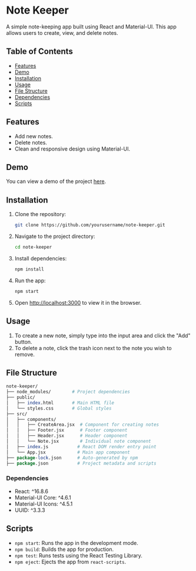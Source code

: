 # Note Keeper

A simple note-keeping app built using React and Material-UI. This app allows users to create, view, and delete notes.

## Table of Contents

- [Features](#features)
- [Demo](#demo)
- [Installation](#installation)
- [Usage](#usage)
- [File Structure](#file-structure)
- [Dependencies](#dependencies)
- [Scripts](#scripts)

## Features

- Add new notes.
- Delete notes.
- Clean and responsive design using Material-UI.

## Demo

You can view a demo of the project [here](https://christine919.github.io/note-keeper/).

## Installation

1. Clone the repository:

    ```bash
    git clone https://github.com/yourusername/note-keeper.git
    ```

2. Navigate to the project directory:

    ```bash
    cd note-keeper
    ```

3. Install dependencies:

    ```bash
    npm install
    ```

4. Run the app:

    ```bash
    npm start
    ```

5. Open [http://localhost:3000](http://localhost:3000) to view it in the browser.

## Usage

1. To create a new note, simply type into the input area and click the "Add" button.
2. To delete a note, click the trash icon next to the note you wish to remove.

## File Structure

```perl
note-keeper/
├── node_modules/        # Project dependencies
├── public/
│   ├── index.html       # Main HTML file
│   └── styles.css       # Global styles
├── src/
│   ├── components/
│   │   ├── CreateArea.jsx  # Component for creating notes
│   │   ├── Footer.jsx      # Footer component
│   │   ├── Header.jsx      # Header component
│   │   └── Note.jsx        # Individual note component
│   ├── index.js           # React DOM render entry point
│   └── App.jsx            # Main app component
├── package-lock.json      # Auto-generated by npm
├── package.json           # Project metadata and scripts
```

### Dependencies

- React: ^16.8.6
- Material-UI Core: ^4.6.1
- Material-UI Icons: ^4.5.1
- UUID: ^3.3.3

## Scripts

- `npm start`: Runs the app in the development mode.
- `npm build`: Builds the app for production.
- `npm test`: Runs tests using the React Testing Library.
- `npm eject`: Ejects the app from `react-scripts`.

